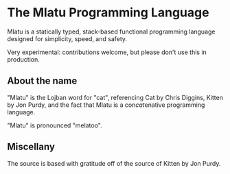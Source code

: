 # The Mlatu Programming Language

Mlatu is a statically typed, stack-based functional programming language designed for simplicity, speed, and safety. 

Very experimental: contributions welcome, but please don't use this in production.

## About the name

"Mlatu" is the Lojban word for "cat", referencing Cat by Chris Diggins, Kitten by Jon Purdy, and the fact that Mlatu is a con*cat*enative programming language.

"Mlatu" is pronounced "melatoo".

## Miscellany

The source is based with gratitude off of the source of Kitten by Jon Purdy.